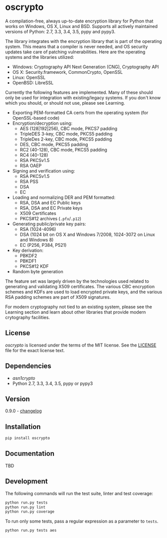# oscrypto

A compilation-free, always up-to-date encryption library for Python that works
on Windows, OS X, Linux and BSD. Supports all actively maintained versions
of Python: 2.7, 3.3, 3.4, 3.5, pypy and pypy3.

The library integrates with the encryption library that is part of the operating
system. This means that a compiler is never needed, and OS security updates take
care of patching vulnerabilities. Here are the operating systems and the
libraries utilized:

 - Windows: Cryptography API Next Generation (CNG), Cryptography API
 - OS X: Security.framework, CommonCrypto, OpenSSL
 - Linux: OpenSSL
 - OpenBSD: LibreSSL

Currently the following features are implemented. Many of these should only be
used for integration with existing/legacy systems. If you don't know which you
should, or should not use, please see Learning.

 - Exporting PEM-formatted CA certs from the operating system (for OpenSSL-based
   code)
 - Encryption/decryption using:
   - AES (128|192|256), CBC mode, PKCS7 padding
   - TripleDES 3-key, CBC mode, PKCS5 padding
   - TripleDes 2-key, CBC mode, PKCS5 padding
   - DES, CBC mode, PKCS5 padding
   - RC2 (40-128), CBC mode, PKCS5 padding
   - RC4 (40-128)
   - RSA PKCSv1.5
   - RSA OAEP
 - Signing and verification using:
   - RSA PKCSv1.5
   - RSA PSS
   - DSA
   - EC
 - Loading and normalizing DER and PEM formatted:
   - RSA, DSA and EC Public keys
   - RSA, DSA and EC Private keys
   - X509 Certificates
   - PKCS#12 archives (`.pfx`/`.p12`)
 - Generating public/private key pairs:
   - RSA (1024-4096)
   - DSA (1024 bit on OS X and Windows 7/2008, 1024-3072 on Linux and Windows 8)
   - EC (P256, P384, P521)
 - Key derivation:
   - PBKDF2
   - PBKDF1
   - PKCS#12 KDF
 - Random byte generation

The feature set was largely driven by the technologies used related to
generating and validating X509 certificates. The various CBC encryption schemes
and KDFs are used to load encrypted private keys, and the various RSA padding
schemes are part of X509 signatures.

For modern cryptography not tied to an existing system, please see the Learning
section and learn about other libraries that provide modern crytography
facilities.

## License

*oscrypto* is licensed under the terms of the MIT license. See the
[LICENSE](LICENSE) file for the exact license text.

## Dependencies

 - *asn1crypto*
 - Python 2.7, 3.3, 3.4, 3.5, pypy or pypy3

## Version

0.9.0 - [changelog](changelog.md)

## Installation

```bash
pip install oscrypto
```

## Documentation

TBD

## Development

The following commands will run the test suite, linter and test coverage:

```bash
python run.py tests
python run.py lint
python run.py coverage
```

To run only some tests, pass a regular expression as a parameter to `tests`.

```bash
python run.py tests aes
```
